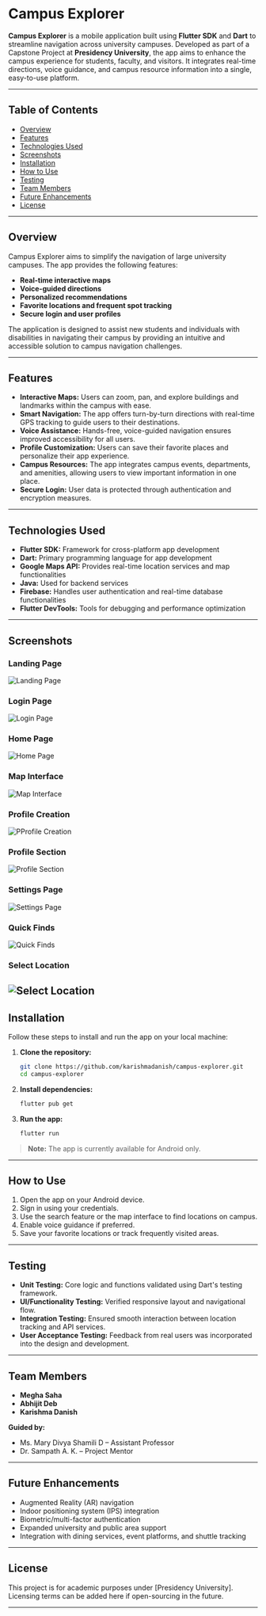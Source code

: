 # Campus Explorer

**Campus Explorer** is a mobile application built using **Flutter SDK** and **Dart** to streamline navigation across university campuses. Developed as part of a Capstone Project at **Presidency University**, the app aims to enhance the campus experience for students, faculty, and visitors. It integrates real-time directions, voice guidance, and campus resource information into a single, easy-to-use platform.

---

## Table of Contents

- [Overview](#overview)
- [Features](#features)
- [Technologies Used](#technologies-used)
- [Screenshots](#screenshots)
- [Installation](#installation)
- [How to Use](#how-to-use)
- [Testing](#testing)
- [Team Members](#team-members)
- [Future Enhancements](#future-enhancements)
- [License](#license)

---

## Overview

Campus Explorer aims to simplify the navigation of large university campuses. The app provides the following features:

- **Real-time interactive maps**
- **Voice-guided directions**
- **Personalized recommendations**
- **Favorite locations and frequent spot tracking**
- **Secure login and user profiles**

The application is designed to assist new students and individuals with disabilities in navigating their campus by providing an intuitive and accessible solution to campus navigation challenges.

---

## Features

- **Interactive Maps:** Users can zoom, pan, and explore buildings and landmarks within the campus with ease.
- **Smart Navigation:** The app offers turn-by-turn directions with real-time GPS tracking to guide users to their destinations.
- **Voice Assistance:** Hands-free, voice-guided navigation ensures improved accessibility for all users.
- **Profile Customization:** Users can save their favorite places and personalize their app experience.
- **Campus Resources:** The app integrates campus events, departments, and amenities, allowing users to view important information in one place.
- **Secure Login:** User data is protected through authentication and encryption measures.

---

## Technologies Used

- **Flutter SDK:** Framework for cross-platform app development
- **Dart:** Primary programming language for app development
- **Google Maps API:** Provides real-time location services and map functionalities
- **Java:** Used for backend services
- **Firebase:** Handles user authentication and real-time database functionalities
- **Flutter DevTools:** Tools for debugging and performance optimization

---

## Screenshots

### Landing Page
![Landing Page](docs/app_screenshots/landing_page.png)
### Login Page
![Login Page](docs/app_screenshots/login_page.png)
### Home Page
![Home Page](docs/app_screenshots/home_page.png)
### Map Interface
![Map Interface](docs/app_screenshots/map_interface.png)
### Profile Creation
![PProfile Creation](docs/app_screenshots/profile_creation.png)
### Profile Section
![Profile Section](docs/app_screenshots/profile_section.png)
### Settings Page
![Settings Page](docs/app_screenshots/settings_page.png)
### Quick Finds
![Quick Finds](docs/app_screenshots/quick_finds.png)
### Select Location
![Select Location](docs/app_screenshots/select_location.png)
---

## Installation

Follow these steps to install and run the app on your local machine:

1. **Clone the repository:**
   ```bash
   git clone https://github.com/karishmadanish/campus-explorer.git
   cd campus-explorer
   ```

2. **Install dependencies:**
   ```bash
   flutter pub get
   ```

3. **Run the app:**
   ```bash
   flutter run
   ```

> **Note:** The app is currently available for Android only.

---

## How to Use

1. Open the app on your Android device.
2. Sign in using your credentials.
3. Use the search feature or the map interface to find locations on campus.
4. Enable voice guidance if preferred.
5. Save your favorite locations or track frequently visited areas.

---

## Testing

- **Unit Testing:** Core logic and functions validated using Dart's testing framework.
- **UI/Functionality Testing:** Verified responsive layout and navigational flow.
- **Integration Testing:** Ensured smooth interaction between location tracking and API services.
- **User Acceptance Testing:** Feedback from real users was incorporated into the design and development.

---

## Team Members

- **Megha Saha**   
- **Abhijit Deb** 
- **Karishma Danish** 

**Guided by:**
- Ms. Mary Divya Shamili D – Assistant Professor  
- Dr. Sampath A. K. – Project Mentor

---

## Future Enhancements

- Augmented Reality (AR) navigation
- Indoor positioning system (IPS) integration
- Biometric/multi-factor authentication
- Expanded university and public area support
- Integration with dining services, event platforms, and shuttle tracking

---

## License

This project is for academic purposes under [Presidency University]. Licensing terms can be added here if open-sourcing in the future.

---

